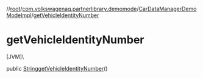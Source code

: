 //[root](../../../index.md)/[com.volkswagenag.partnerlibrary.demomode](../index.md)/[CarDataManagerDemoModeImpl](index.md)/[getVehicleIdentityNumber](get-vehicle-identity-number.md)

# getVehicleIdentityNumber

[JVM]\

public [String](https://docs.oracle.com/javase/8/docs/api/java/lang/String.html)[getVehicleIdentityNumber](get-vehicle-identity-number.md)()
